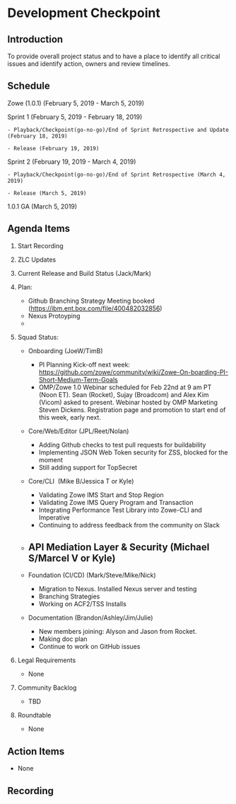 # Development Checkpoint

Introduction
------------
To provide overall project status and to have a place to identify all critical issues and identify action, owners and review timelines.

Schedule
--------
Zowe (1.0.1) (February 5, 2019 -	March 5, 2019)

  Sprint 1 (February 5, 2019	- February 18, 2019)

    - Playback/Checkpoint(go-no-go)/End of Sprint Retrospective and Update (February 18, 2019)

    - Release (February 19, 2019)

  Sprint 2 (February 19, 2019 - March 4, 2019)

    - Playback/Checkpoint(go-no-go)/End of Sprint Retrospective (March 4, 2019)

    - Release (March 5, 2019)

1.0.1 GA (March 5, 2019)

Agenda Items
------------
1. Start Recording
2. ZLC Updates
3. Current Release and Build Status (Jack/Mark)
4. Plan:
    - Github Branching Strategy Meeting booked (https://ibm.ent.box.com/file/400482032856)
    - Nexus Protoyping
    -
5. Squad Status:
    - Onboarding (JoeW/TimB)
      - PI Planning Kick-off next week: https://github.com/zowe/community/wiki/Zowe-On-boarding-PI-Short-Medium-Term-Goals
      - OMP/Zowe 1.0 Webinar scheduled for Feb 22nd at 9 am PT (Noon ET). Sean (Rocket), Sujay (Broadcom) and Alex Kim (Vicom) asked to present. Webinar hosted by OMP Marketing Steven Dickens. Registration page and promotion to start end of this week, early next.


    - Core/Web/Editor (JPL/Reet/Nolan)
      - Adding Github checks to test pull requests for buildability
      - Implementing JSON Web Token security for ZSS, blocked for the moment
      - Still adding support for TopSecret
    - Core/CLI  (Mike B/Jessica T or Kyle)
      - Validating Zowe IMS Start and Stop Region
      - Validating Zowe IMS Query Program and Transaction
      - Integrating Performance Test Library into Zowe-CLI and Imperative
      - Continuing to address feedback from the community on Slack
    - API Mediation Layer & Security (Michael S/Marcel V or Kyle)
      -
    - Foundation (CI/CD) (Mark/Steve/Mike/Nick)
      - Migration to Nexus. Installed Nexus server and testing
      - Branching Strategies
      - Working on ACF2/TSS Installs

    - Documentation (Brandon/Ashley/Jim/Julie)
      - New members joining: Alyson and Jason from Rocket.
      - Making doc plan
      - Continue to work on GitHub issues

6. Legal Requirements
    - None

7. Community Backlog
    - TBD
8. Roundtable
    - None

Action Items
------------
- None


Recording
-------------------------
